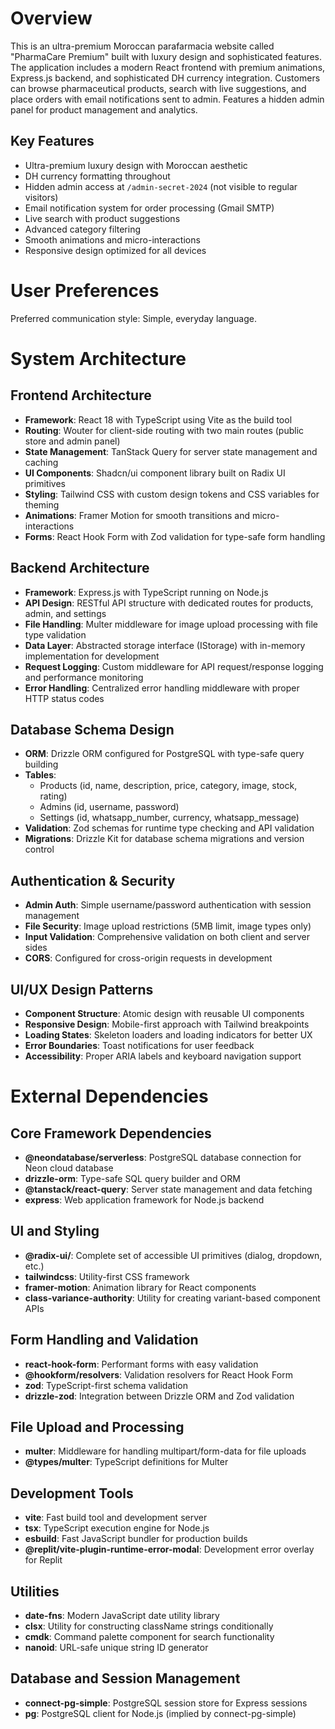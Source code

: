 # Overview

This is an ultra-premium Moroccan parafarmacia website called "PharmaCare Premium" built with luxury design and sophisticated features. The application includes a modern React frontend with premium animations, Express.js backend, and sophisticated DH currency integration. Customers can browse pharmaceutical products, search with live suggestions, and place orders with email notifications sent to admin. Features a hidden admin panel for product management and analytics.

## Key Features
- Ultra-premium luxury design with Moroccan aesthetic
- DH currency formatting throughout
- Hidden admin access at `/admin-secret-2024` (not visible to regular visitors)
- Email notification system for order processing (Gmail SMTP)
- Live search with product suggestions
- Advanced category filtering
- Smooth animations and micro-interactions
- Responsive design optimized for all devices

# User Preferences

Preferred communication style: Simple, everyday language.

# System Architecture

## Frontend Architecture
- **Framework**: React 18 with TypeScript using Vite as the build tool
- **Routing**: Wouter for client-side routing with two main routes (public store and admin panel)
- **State Management**: TanStack Query for server state management and caching
- **UI Components**: Shadcn/ui component library built on Radix UI primitives
- **Styling**: Tailwind CSS with custom design tokens and CSS variables for theming
- **Animations**: Framer Motion for smooth transitions and micro-interactions
- **Forms**: React Hook Form with Zod validation for type-safe form handling

## Backend Architecture
- **Framework**: Express.js with TypeScript running on Node.js
- **API Design**: RESTful API structure with dedicated routes for products, admin, and settings
- **File Handling**: Multer middleware for image upload processing with file type validation
- **Data Layer**: Abstracted storage interface (IStorage) with in-memory implementation for development
- **Request Logging**: Custom middleware for API request/response logging and performance monitoring
- **Error Handling**: Centralized error handling middleware with proper HTTP status codes

## Database Schema Design
- **ORM**: Drizzle ORM configured for PostgreSQL with type-safe query building
- **Tables**: 
  - Products (id, name, description, price, category, image, stock, rating)
  - Admins (id, username, password) 
  - Settings (id, whatsapp_number, currency, whatsapp_message)
- **Validation**: Zod schemas for runtime type checking and API validation
- **Migrations**: Drizzle Kit for database schema migrations and version control

## Authentication & Security
- **Admin Auth**: Simple username/password authentication with session management
- **File Security**: Image upload restrictions (5MB limit, image types only)
- **Input Validation**: Comprehensive validation on both client and server sides
- **CORS**: Configured for cross-origin requests in development

## UI/UX Design Patterns
- **Component Structure**: Atomic design with reusable UI components
- **Responsive Design**: Mobile-first approach with Tailwind breakpoints
- **Loading States**: Skeleton loaders and loading indicators for better UX
- **Error Boundaries**: Toast notifications for user feedback
- **Accessibility**: Proper ARIA labels and keyboard navigation support

# External Dependencies

## Core Framework Dependencies
- **@neondatabase/serverless**: PostgreSQL database connection for Neon cloud database
- **drizzle-orm**: Type-safe SQL query builder and ORM
- **@tanstack/react-query**: Server state management and data fetching
- **express**: Web application framework for Node.js backend

## UI and Styling
- **@radix-ui/**: Complete set of accessible UI primitives (dialog, dropdown, etc.)
- **tailwindcss**: Utility-first CSS framework
- **framer-motion**: Animation library for React components
- **class-variance-authority**: Utility for creating variant-based component APIs

## Form Handling and Validation
- **react-hook-form**: Performant forms with easy validation
- **@hookform/resolvers**: Validation resolvers for React Hook Form
- **zod**: TypeScript-first schema validation
- **drizzle-zod**: Integration between Drizzle ORM and Zod validation

## File Upload and Processing
- **multer**: Middleware for handling multipart/form-data for file uploads
- **@types/multer**: TypeScript definitions for Multer

## Development Tools
- **vite**: Fast build tool and development server
- **tsx**: TypeScript execution engine for Node.js
- **esbuild**: Fast JavaScript bundler for production builds
- **@replit/vite-plugin-runtime-error-modal**: Development error overlay for Replit

## Utilities
- **date-fns**: Modern JavaScript date utility library
- **clsx**: Utility for constructing className strings conditionally
- **cmdk**: Command palette component for search functionality
- **nanoid**: URL-safe unique string ID generator

## Database and Session Management
- **connect-pg-simple**: PostgreSQL session store for Express sessions
- **pg**: PostgreSQL client for Node.js (implied by connect-pg-simple)